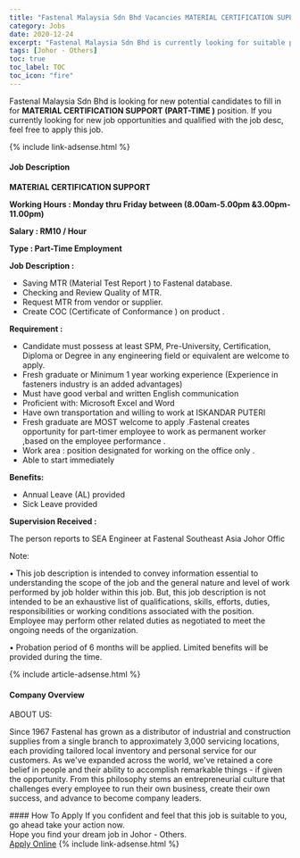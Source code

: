 ```yaml
---
title: "Fastenal Malaysia Sdn Bhd Vacancies MATERIAL CERTIFICATION SUPPORT (PART-TIME )" 
category: Jobs 
date: 2020-12-24 
excerpt: "Fastenal Malaysia Sdn Bhd is currently looking for suitable person to fill in the MATERIAL CERTIFICATION SUPPORT (PART-TIME ) which positioned at Johor - Others" 
tags: [Johor - Others] 
toc: true 
toc_label: TOC 
toc_icon: "fire" 
--- 
```


<p>Fastenal Malaysia Sdn Bhd is looking for new potential candidates to fill in for <b>MATERIAL CERTIFICATION SUPPORT (PART-TIME )</b> position. If you currently looking for new job opportunities and qualified with the job desc, feel free to apply this job.
</p>{% include link-adsense.html %} 
<div><div><div><h4>Job Description</h4></div></div><div><div><span><div><p><strong>MATERIAL CERTIFICATION SUPPORT&#160;</strong></p><p><strong>Working Hours : Monday thru Friday between (8.00am-5.00pm &amp;3.00pm-11.00pm)</strong></p><p><strong>Salary : RM10 / Hour</strong></p><p><strong>Type : Part-Time Employment&#160;</strong></p><p><strong>Job Description :</strong></p><ul><li>Saving MTR (Material Test Report ) to Fastenal database.</li><li>Checking and Review Quality of MTR.</li><li>Request MTR from vendor or supplier.</li><li>Create COC (Certificate of Conformance ) on product .</li></ul><p><strong>Requirement :</strong></p><ul><li>Candidate must possess at least SPM, Pre-University, Certification, Diploma or Degree in any engineering field or equivalent are welcome to apply.</li><li>Fresh graduate or Minimum 1 year working experience (Experience in fasteners industry is an added advantages)</li><li>Must have good verbal and written English communication</li><li>Proficient with: Microsoft Excel and Word&#160;</li><li>Have own transportation and willing to work at ISKANDAR PUTERI</li><li>Fresh graduate are MOST welcome to apply .Fastenal creates opportunity for part-timer employee to work as permanent worker ,based on the employee performance .</li><li>Work area : position designated for working on the office only .</li><li>Able to start immediately</li></ul><p><strong>Benefits:</strong></p><ul><li>Annual Leave (AL) provided</li><li>Sick Leave provided</li></ul><p><strong>Supervision Received :&#160;</strong></p><p>The person reports to SEA Engineer at Fastenal&#160;Southeast&#160;Asia Johor Offic</p><p>Note:</p><p>&#8226; This job description is intended to convey information essential to understanding the scope of the job and the general nature and level of work performed by job holder within this job. But, this job description is not intended to be an exhaustive list of qualifications, skills, efforts, duties, responsibilities or working conditions associated with the position. Employee may perform other related duties as negotiated to meet the ongoing needs of the organization.</p><p>&#8226; Probation period of 6 months will be applied. Limited benefits will be provided during the time.</p></div></span></div></div></div> 
{% include article-adsense.html %} 
<div><div><div><h4>Company Overview</h4></div></div><div><div><span><div><p>ABOUT US:</p><p>Since 1967 Fastenal has grown as a distributor of industrial and construction supplies from a single branch to approximately 3,000 servicing locations, each providing tailored local inventory and personal service for our customers. As we've expanded across the world, we've retained a core belief in people and their ability to accomplish remarkable things - if given the opportunity. From this philosophy stems an entrepreneurial culture that challenges every employee to run their own business, create their own success, and advance to become company leaders.</p></div></span></div></div></div> 
#### How To Apply 
If you confident and feel that this job is suitable to you, go ahead take your action now. <br/> 
Hope you find your dream job in Johor - Others. <br/> 
<a href="https://www.jobstreet.com.my/en/job/material-certification-support-part-time-4450183?jobId=jobstreet-my-job-4450183&sectionRank=5&token=0~382e1886-09e9-4808-bfaf-efe98b7a7964&fr=SRP%20View%20In%20New%20Ta" class="btn btn--info" target="_blank" rel="nofollow noopenner">Apply Online</a> 
{% include link-adsense.html %} 